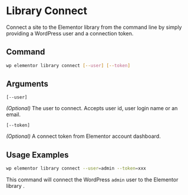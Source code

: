 # Library Connect

<Badge type="tip" vertical="top" text="Elementor Core" /> <Badge type="warning" vertical="top" text="Advanced" />

Connect a site to the Elementor library from the command line by simply providing a WordPress user and a connection token.

## Command

```bash
wp elementor library connect [--user] [--token]
```

## Arguments

`[--user]`

_(Optional)_ The user to connect. Accepts user id, user login name or an email.

`[--token]`

_(Optional)_ A connect token from Elementor account dashboard.

## Usage Examples

```bash
wp elementor library connect --user=admin --token=xxx
```

This command will connect the WordPress `admin` user to the Elementor library .
